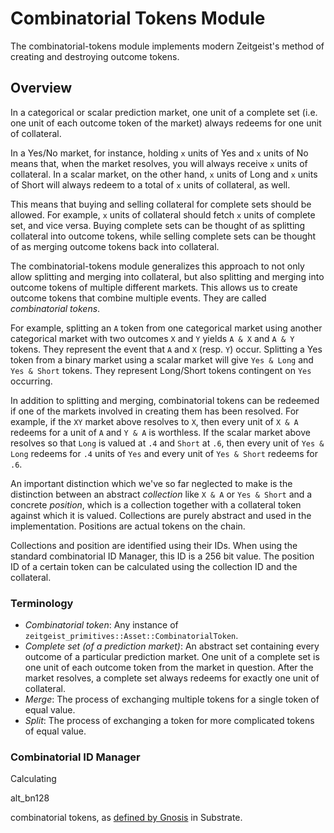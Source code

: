 # Combinatorial Tokens Module

The combinatorial-tokens module implements modern Zeitgeist's method of
creating and destroying outcome tokens.

## Overview

In a categorical or scalar prediction market, one unit of a complete set (i.e. one unit of each outcome token of the market) always redeems for one unit of collateral.

In a Yes/No market, for instance, holding `x` units of Yes and `x` units of No means that, when the market resolves, you will always receive `x` units of collateral. In a scalar market, on the other hand, `x` units of Long and `x` units of Short will always redeem to a total of `x` units of collateral, as well.

This means that buying and selling collateral for complete sets should be allowed. For example, `x` units of collateral should fetch `x` units of complete set, and vice versa. Buying complete sets can be thought of as splitting collateral into outcome tokens, while selling complete sets can be thought of as merging outcome tokens back into collateral.

The combinatorial-tokens module generalizes this approach to not only allow splitting and merging into collateral, but also splitting and merging into outcome tokens of multiple different markets. This allows us to create outcome tokens that combine multiple events. They are called _combinatorial tokens_.

For example, splitting an `A` token from one categorical market using another categorical market with two outcomes `X` and `Y` yields `A & X` and `A & Y` tokens. They represent the event that `A` and `X` (resp. `Y`) occur. Splitting a Yes token from a binary market using a scalar market will give `Yes & Long` and `Yes & Short` tokens. They represent Long/Short tokens contingent on `Yes` occurring.

In addition to splitting and merging, combinatorial tokens can be redeemed if one of the markets involved in creating them has been resolved. For example, if the `XY` market above resolves to `X`, then every unit of `X & A` redeems for a unit of `A` and `Y & A` is worthless. If the scalar market above resolves so that `Long` is valued at `.4` and `Short` at `.6`, then every unit of `Yes & Long` redeems for `.4` units of `Yes` and every unit of `Yes & Short` redeems for `.6`.

An important distinction which we've so far neglected to make is the distinction between an abstract _collection_ like `X & A` or `Yes & Short` and a concrete _position_, which is a collection together with a collateral token against which it is valued. Collections are purely abstract and used in the implementation. Positions are actual tokens on the chain.

Collections and position are identified using their IDs. When using the standard combinatorial ID Manager, this ID is a 256 bit value. The position ID of a certain token can be calculated using the collection ID and the collateral.

### Terminology

- _Combinatorial token_: Any instance of `zeitgeist_primitives::Asset::CombinatorialToken`.
- _Complete set (of a prediction market)_: An abstract set containing every outcome of a particular prediction market. One unit of a complete set is one unit of each outcome token from the market in question. After the market resolves, a complete set always redeems for exactly one unit of collateral.
- _Merge_: The process of exchanging multiple tokens for a single token of equal value.
- _Split_: The process of exchanging a token for more complicated tokens of equal value.

### Combinatorial ID Manager

Calculating 

alt_bn128

combinatorial tokens, as [defined by
Gnosis](https://docs.gnosis.io/conditionaltokens/) in Substrate.
